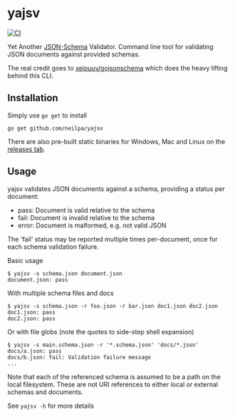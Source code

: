 # yajsv

[![CI](https://github.com/neilpa/yajsv/workflows/CI/badge.svg)](https://github.com/neilpa/yajsv/actions/)

Yet Another [JSON-Schema](https://json-schema.org) Validator. Command line tool for validating JSON documents against provided schemas.

The real credit goes to [xeipuuv/gojsonschema](https://github.com/xeipuuv/gojsonschema) which does the heavy lifting behind this CLI.

## Installation

Simply use `go get` to install

```
go get github.com/neilpa/yajsv
```

There are also pre-built static binaries for Windows, Mac and Linux on the [releases tab](https://github.com/neilpa/yajsv/releases/latest).

## Usage

yajsv validates JSON documents against a schema, providing a status per document:

  * pass: Document is valid relative to the schema
  * fail: Document is invalid relative to the schema
  * error: Document is malformed, e.g. not valid JSON

The 'fail' status may be reported multiple times per-document, once for each schema validation failure.

Basic usage

```
$ yajsv -s schema.json document.json
document.json: pass
```

With multiple schema files and docs

```
$ yajsv -s schema.json -r foo.json -r bar.json doc1.json doc2.json
doc1.json: pass
doc2.json: pass
```

Or with file globs (note the quotes to side-step shell expansion)

```
$ yajsv -s main.schema.json -r '*.schema.json' 'docs/*.json'
docs/a.json: pass
docs/b.json: fail: Validation failure message
...
```

Note that each of the referenced schema is assumed to be a path on the local filesystem. These are not
URI references to either local or external schemas and documents.

See `yajsv -h` for more details
